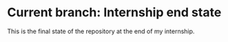 # Current branch: Internship end state
This is the final state of the repository at the end of my internship. 





